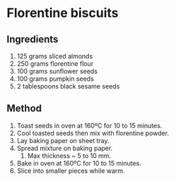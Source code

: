# Florentine biscuits

## Ingredients

1. 125 grams sliced almonds
1. 250 grams florentine flour
1. 100 grams sunflower seeds
1. 100 grams pumpkin seeds
1. 2 tablespoons black sesame seeds

## Method

1. Toast seeds in oven at 160ºC for 10 to 15 minutes.
1. Cool toasted seeds then mix with florentine powder.
1. Lay baking paper on sheet tray.
1. Spread mixture on baking paper.
	1. Max thickness ~ 5 to 10 mm.
1. Bake in oven at 160ºC for 10 to 15 minutes.
1. Slice into smaller pieces while warm.